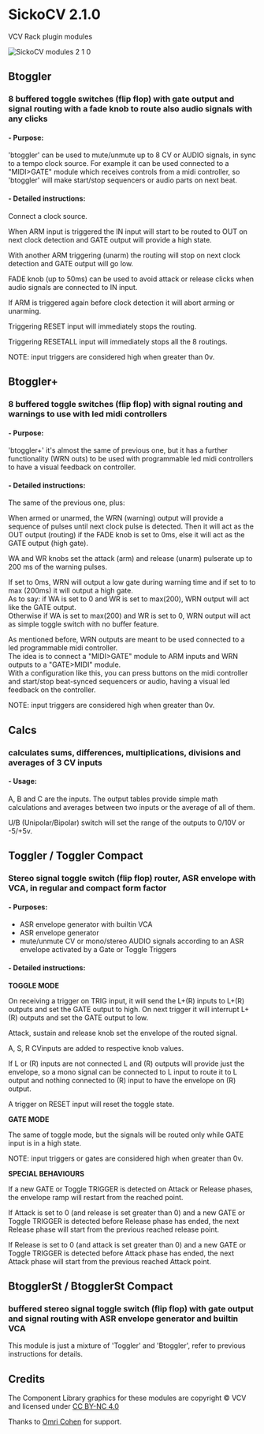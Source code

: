 # SickoCV 2.1.0
VCV Rack plugin modules

![SickoCV modules 2 1 0](https://user-images.githubusercontent.com/80784296/188273907-105a8dce-a983-49e8-b4b5-30bd3282cc35.JPG)

## Btoggler
### 8 buffered toggle switches (flip flop) with gate output and signal routing with a fade knob to route also audio signals with any clicks
#### - Purpose:
'btoggler' can be used to mute/unmute up to 8 CV or AUDIO signals, in sync to a tempo clock source. For example it can be used connected to a "MIDI>GATE" module which receives controls from a midi controller, so 'btoggler' will make start/stop sequencers or audio parts on next beat.
#### - Detailed instructions:
Connect a clock source.

When ARM input is triggered the IN input will start to be routed to OUT on next clock detection and GATE output will provide a high state.

With another ARM triggering (unarm) the routing will stop on next clock detection and GATE output will go low.

FADE knob (up to 50ms) can be used to avoid attack or release clicks when audio signals are connected to IN input.

If ARM is triggered again before clock detection it will abort arming or unarming.

Triggering RESET input will immediately stops the routing.

Triggering RESETALL input will immediately stops all the 8 routings.

NOTE: input triggers are considered high when greater than 0v.
 
## Btoggler+
### 8 buffered toggle switches (flip flop) with signal routing and warnings to use with led midi controllers
#### - Purpose:
'btoggler+' it's almost the same of previous one, but it has a further functionality (WRN outs) to be used with programmable led midi controllers to have a visual feedback on controller.
#### - Detailed instructions:
The same of the previous one, plus:

When armed or unarmed, the WRN (warning) output will provide a sequence of pulses until next clock pulse is detected. Then it will act as the OUT output (routing) if the FADE knob is set to 0ms, else it will act as the GATE output (high gate).

WA and WR knobs set the attack (arm) and release (unarm) pulserate up to 200 ms of the warning pulses.

If set to 0ms, WRN will output a low gate during warning time and if set to to max (200ms) it will output a high gate.  
As to say: if WA is set to 0 and WR is set to max(200), WRN output will act like the GATE output.  
Otherwise if WA is set to max(200) and WR is set to 0, WRN output will act as simple toggle switch with no buffer feature.

As mentioned before, WRN outputs are meant to be used connected to a led programmable midi controller.  
The idea is to connect a "MIDI>GATE" module to ARM inputs and WRN outputs to a "GATE>MIDI" module.  
With a configuration like this, you can press buttons on the midi controller and start/stop beat-synced sequencers or audio, having a visual led feedback on the controller.

NOTE: input triggers are considered high when greater than 0v.

## Calcs
### calculates sums, differences, multiplications, divisions and averages of 3 CV inputs
#### - Usage:
A, B and C are the inputs. The output tables provide simple math calculations and averages between two inputs or the average of all of them.

U/B (Unipolar/Bipolar) switch will set the range of the outputs to 0/10V or -5/+5v.

## Toggler / Toggler Compact
### Stereo signal toggle switch (flip flop) router, ASR envelope with VCA, in regular and compact form factor
#### - Purposes:
- ASR envelope generator with builtin VCA
- ASR envelope generator
- mute/unmute CV or mono/stereo AUDIO signals according to an ASR envelope activated by a Gate or Toggle Triggers
#### - Detailed instructions:
**TOGGLE MODE**

On receiving a trigger on TRIG input, it will send the L+(R) inputs to L+(R) outputs and set the GATE output to high. On next trigger it will interrupt L+(R) outputs and set the GATE output to low.

Attack, sustain and release knob set the envelope of the routed signal.

A, S, R CVinputs are added to respective knob values.

If L or (R) inputs are not connected L and (R) outputs will provide just the envelope, so a mono signal can be connected to L input to route it to L output and nothing connected to (R) input to have the envelope on (R) output.

A trigger on RESET input will reset the toggle state.

**GATE MODE**

The same of toggle mode, but the signals will be routed only while GATE input is in a high state.

NOTE: input triggers or gates are considered high when greater than 0v.

**SPECIAL BEHAVIOURS**

If a new GATE or Toggle TRIGGER is detected on Attack or Release phases, the envelope ramp will restart from the reached point.

If Attack is set to 0 (and release is set greater than 0) and a new GATE or Toggle TRIGGER is detected before Release phase has ended, the next Release phase will start from the previous reached release point.

If Release is set to 0 (and attack is set greater than 0) and a new GATE or Toggle TRIGGER is detected before Attack phase has ended, the next Attack phase will start from the previous reached Attack point.

## BtogglerSt / BtogglerSt Compact
### buffered stereo signal toggle switch (flip flop) with gate output and signal routing with ASR envelope generator and builtin VCA
This module is just a mixture of 'Toggler' and 'Btoggler', refer to previous instructions for details.

## Credits
The Component Library graphics for these modules are copyright © VCV and licensed under [CC BY-NC 4.0](https://creativecommons.org/licenses/by-nc/4.0/)

Thanks to [Omri Cohen](https://omricohen-music.com/) for support.
